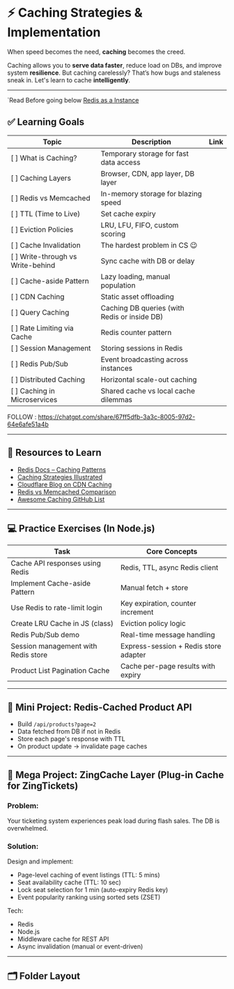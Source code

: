 # ⚡ Caching Strategies & Implementation

When speed becomes the need, **caching** becomes the creed.

Caching allows you to **serve data faster**, reduce load on DBs, and improve system **resilience**. But caching carelessly? That’s how bugs and staleness sneak in. Let's learn to cache **intelligently**.

---

`Read Before going below [Redis as a Instance](./Redis/Connections.md)

## ✅ Learning Goals

| Topic | Description | Link |
|-------|-------------|--------|
| [ ] What is Caching? | Temporary storage for fast data access |
| [ ] Caching Layers | Browser, CDN, app layer, DB layer |
| [ ] Redis vs Memcached | In-memory storage for blazing speed |
| [ ] TTL (Time to Live) | Set cache expiry |
| [ ] Eviction Policies | LRU, LFU, FIFO, custom scoring |
| [ ] Cache Invalidation | The hardest problem in CS 😉 |
| [ ] Write-through vs Write-behind | Sync cache with DB or delay |
| [ ] Cache-aside Pattern | Lazy loading, manual population |
| [ ] CDN Caching | Static asset offloading |
| [ ] Query Caching | Caching DB queries (with Redis or inside DB) |
| [ ] Rate Limiting via Cache | Redis counter pattern |
| [ ] Session Management | Storing sessions in Redis |
| [ ] Redis Pub/Sub | Event broadcasting across instances |
| [ ] Distributed Caching | Horizontal scale-out caching |
| [ ] Caching in Microservices | Shared cache vs local cache dilemmas |

FOLLOW : https://chatgpt.com/share/67ff5dfb-3a3c-8005-97d2-64e6afe51a4b

---

## 📎 Resources to Learn

- [Redis Docs – Caching Patterns](https://redis.io/docs/)
- [Caching Strategies Illustrated](https://dev.to/pradumnasaraf/caching-strategies-explained-visually-2i0d)
- [Cloudflare Blog on CDN Caching](https://blog.cloudflare.com/tag/caching/)
- [Redis vs Memcached Comparison](https://www.geeksforgeeks.org/difference-between-redis-and-memcached/)
- [Awesome Caching GitHub List](https://github.com/addyosmani/awesome-caching)

---

## 💻 Practice Exercises (In Node.js)

| Task | Core Concepts |
|------|---------------|
| Cache API responses using Redis | Redis, TTL, async Redis client |
| Implement Cache-aside Pattern | Manual fetch + store |
| Use Redis to rate-limit login | Key expiration, counter increment |
| Create LRU Cache in JS (class) | Eviction policy logic |
| Redis Pub/Sub demo | Real-time message handling |
| Session management with Redis store | Express-session + Redis store adapter |
| Product List Pagination Cache | Cache per-page results with expiry |

---

## 🔧 Mini Project: Redis-Cached Product API

- Build `/api/products?page=2`
- Data fetched from DB if not in Redis
- Store each page's response with TTL
- On product update → invalidate page caches

---

## 🧪 Mega Project: ZingCache Layer (Plug-in Cache for ZingTickets)

### Problem:
Your ticketing system experiences peak load during flash sales. The DB is overwhelmed.

### Solution:
Design and implement:
- Page-level caching of event listings (TTL: 5 mins)
- Seat availability cache (TTL: 10 sec)
- Lock seat selection for 1 min (auto-expiry Redis key)
- Event popularity ranking using sorted sets (ZSET)

Tech:
- Redis
- Node.js
- Middleware cache for REST API
- Async invalidation (manual or event-driven)

---

## 🗂️ Folder Layout

